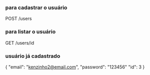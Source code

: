 ### para cadastrar o usuário
POST /users

### para listar o usuário
GET /users/id

### usuário já cadastrado
{
   "email": "kenzinho2@email.com",
   "password": "123456"
   "id": 3
}


